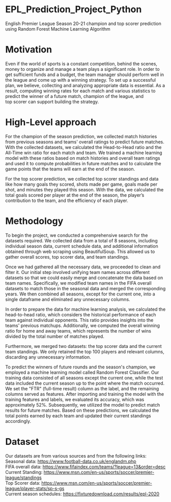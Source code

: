 # EPL_Prediction_Project_Python
English Premier League Season 20-21  champion and top scorer prediction using Random Forest Machine Learning Algorithm

# Motivation
Even if the world of sports is a constant competition, behind the scenes, money to organize and manage a team plays a significant role. In order to get sufficient funds and a budget, the team manager should perform well in the league and come up with a winning strategy. To set up a successful plan, we believe, collecting and analyzing appropriate data is essential. As a result, computing winning rates for each match and various statistics to predict the winner of a future match, champion of the league, and top scorer can support building the strategy.

# High-Level approach
For the champion of the season prediction, we collected match histories from previous seasons and teams' overall ratings to predict future matches. With the collected datasets, we calculated the Head-to-Head ratio and the All-Time win ratio for each match and team. We trained a machine learning model with these ratios based on match histories and overall team ratings and used it to compute probabilities in future matches and to calculate the game points that the teams will earn at the end of the season.

For the top scorer prediction, we collected top scorer standings and data like how many goals they scored, shots made per game, goals made per shot, and minutes they played this season. With the data, we calculated the total goals scored per player at the end of the season, the player’s contribution to the team, and the efficiency of each player.

# Methodology
To begin the project, we conducted a comprehensive search for the datasets required. We collected data from a total of 8 seasons, including individual season data, current schedule data, and additional information obtained through web scraping using BeautifulSoup. This allowed us to gather overall scores, top scorer data, and team standings.

Once we had gathered all the necessary data, we proceeded to clean and filter it. Our initial step involved unifying team names across different datasets so that we could easily merge and concatenate the data based on team names. Specifically, we modified team names in the FIFA overall datasets to match those in the seasonal data and merged the corresponding years. We then combined all seasons, except for the current one, into a single dataframe and eliminated any unnecessary columns.

In order to prepare the data for machine learning analysis, we calculated the head-to-head ratio, which considers the historical performance of each team against individual opponents. This ratio provides insights into the teams' previous matchups. Additionally, we computed the overall winning ratio for home and away teams, which represents the number of wins divided by the total number of matches played.

Furthermore, we merged two datasets: the top scorer data and the current team standings. We only retained the top 100 players and relevant columns, discarding any unnecessary information.

To predict the winners of future rounds and the season's champion, we employed a machine learning model called Random Forest Classifier. Our training data consisted of all seasons except the current one, while the test data included the current season up to the point where the match occurred. We set the "FTR" (full-time result) column as the label, and the remaining columns served as features. After importing and training the model with the training features and labels, we evaluated its accuracy, which was approximately 52%. Subsequently, we utilized the model to predict match results for future matches. Based on these predictions, we calculated the total points earned by each team and updated their current standings accordingly.

# Dataset
Our datasets are from various sources and from the following links: 
<br>Seasonal data: https://www.football-data.co.uk/englandm.php
<br>FIFA overall data: https://www.fifaindex.com/teams/?league=13&order=desc
<br>Current Standing: https://www.msn.com/en-us/sports/soccer/premier-league/standings
<br>Top Scorer data: https://www.msn.com/en-us/sports/soccer/premier-league/player-stats/sp-s-gs
<br>Current season schedules: https://fixturedownload.com/results/epl-2020
